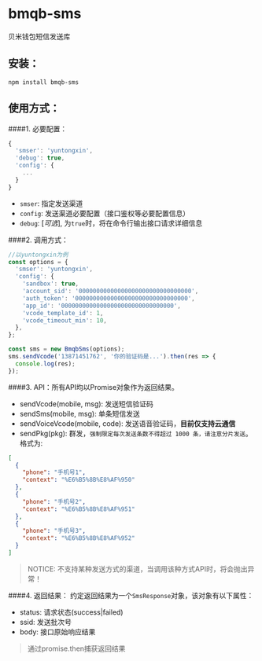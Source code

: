 # bmqb-sms
贝米钱包短信发送库

## 安装：
```SHELL
npm install bmqb-sms
```

## 使用方式：
####1. 必要配置：
```JavaScript
{
  'smser': 'yuntongxin',
  'debug': true,
  'config': {
  	...
  }
}
```
* `smser`: 指定发送渠道
* `config`: 发送渠道必要配置（接口鉴权等必要配置信息）
* `debug`: [*可选*], 为`true`时，将在命令行输出接口请求详细信息

####2. 调用方式：
```JavaScript
//以yuntongxin为例
const options = {
  'smser': 'yuntongxin',
  'config': {
    'sandbox': true,
    'account_sid': '00000000000000000000000000000000',
    'auth_token': '00000000000000000000000000000000',
    'app_id': '00000000000000000000000000000000',
    'vcode_template_id': 1,
    'vcode_timeout_min': 10,
  },
};

const sms = new BmqbSms(options);
sms.sendVcode('13871451762', '你的验证码是...').then(res => {
  console.log(res);
});
```

####3. API：所有API均以Promise对象作为返回结果。
* sendVcode(mobile, msg): 发送短信验证码
* sendSms(mobile, msg): 单条短信发送
* sendVoiceVcode(mobile, code): 发送语音验证码，**目前仅支持云通信**
* sendPkg(pkg): 群发，`强制限定每次发送条数不得超过 1000 条，请注意分片发送`。格式为:
```JSON
[
  {
	"phone": "手机号1",
	"context": "%E6%B5%8B%E8%AF%950"
  },
  {
	"phone": "手机号2",
	"context": "%E6%B5%8B%E8%AF%951"
  },
  {
	"phone": "手机号3",
	"context": "%E6%B5%8B%E8%AF%952"
  }
]
```

> NOTICE: 不支持某种发送方式的渠道，当调用该种方式API时，将会抛出异常！


####4. 返回结果：
约定返回结果为一个`SmsResponse`对象，该对象有以下属性：
* status: 请求状态(success|failed)
* ssid: 发送批次号
* body: 接口原始响应结果

> 通过promise.then捕获返回结果
